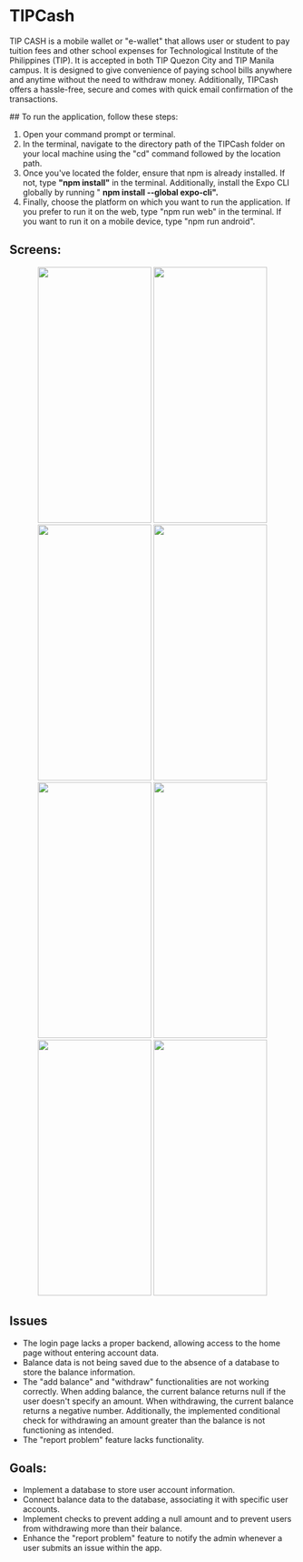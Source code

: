 <h1>TIPCash</h1>
<p>
  TIP CASH is a mobile wallet or "e-wallet" that allows user or student to pay tuition fees and other school expenses for Technological Institute of the Philippines (TIP). It is accepted in both TIP Quezon City and TIP Manila campus. It is designed to give convenience of paying school bills anywhere and anytime without the need to withdraw money. Additionally, TIPCash offers a hassle-free, secure and comes with quick email confirmation of the transactions.
</p>
## To run the application, follow these steps: 
<ol>
  <li>Open your command prompt or terminal.</li>
  <li>In the terminal, navigate to the directory path of the TIPCash folder on your local machine using the "cd" command followed by the location path.</li>
  <li>Once you've located the folder, ensure that npm is already installed. If not, type <b>"npm install"</b> in the terminal. Additionally, install the Expo CLI globally by running " <b>npm install --global expo-cli".</b></li>
  <li>Finally, choose the platform on which you want to run the application. If you prefer to run it on the web, type "npm run web" in the terminal. If you want to run it on a mobile device, type "npm run android".</li>
</ol>

## Screens:
<div style="text-align: center;">
    <img src="https://github.com/angstvra/TIPCash/assets/93997417/6394b9dd-9fd7-4b06-af82-6bcfd0ca1e51" width="200" height="450">
    <img src="https://github.com/angstvra/TIPCash/assets/93997417/1fe38edc-0a6e-46c9-900c-046a120c2620" width="200" height="450">
    <img src="https://github.com/angstvra/TIPCash/assets/93997417/1c25319a-30d0-4b76-8379-7694ff3f5a21" width="200" height="450">
    <img src="https://github.com/angstvra/TIPCash/assets/93997417/e13ac1d6-c448-4273-98a3-631cbe8271a6" width="200" height="450">
    <img src="https://github.com/angstvra/TIPCash/assets/93997417/f9700dfb-c31f-46a8-84f6-1408bad45e59" width="200" height="450">
    <img src="https://github.com/angstvra/TIPCash/assets/93997417/555c7ad1-fa68-4aed-ad01-38cdd6f1f025" width="200" height="450">
    <img src="https://github.com/angstvra/TIPCash/assets/93997417/332e656f-a067-45ea-8937-cbdf4338d24d" width="200" height="450">
    <img src="https://github.com/angstvra/TIPCash/assets/93997417/acbbf86e-d20d-44da-be9a-95f6c4592167" width="200" height="450">
</div>


## Issues
<ul>
  <li>The login page lacks a proper backend, allowing access to the home page without entering account data.</li>
  <li>Balance data is not being saved due to the absence of a database to store the balance information.</li>
  <li>The "add balance" and "withdraw" functionalities are not working correctly. When adding balance, the current balance returns null if the user doesn't specify an amount. When withdrawing, the current balance returns a negative number. Additionally, the implemented conditional check for withdrawing an amount greater than the balance is not functioning as intended.</li>
  <li>The "report problem" feature lacks functionality.</li>
</ul>

## Goals: 
<ul>
  <li>Implement a database to store user account information.</li>
  <li>Connect balance data to the database, associating it with specific user accounts.</li>
  <li>Implement checks to prevent adding a null amount and to prevent users from withdrawing more than their balance.</li>
  <li>Enhance the "report problem" feature to notify the admin whenever a user submits an issue within the app.</li>
</ul>

